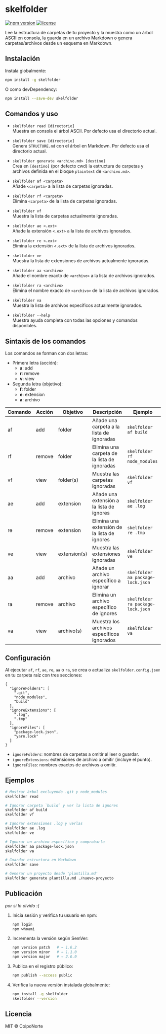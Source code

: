 # skelfolder

[![npm version](https://img.shields.io/npm/v/skelfolder.svg)](https://www.npmjs.com/package/skelfolder) [![license](https://img.shields.io/npm/l/skelfolder.svg)](./LICENSE)

Lee la estructura de carpetas de tu proyecto y la muestra como un árbol ASCII en consola, la guarda en un archivo Markdown o genera carpetas/archivos desde un esquema en Markdown.

## Instalación

Instala globalmente:

```bash
npm install -g skelfolder
```

O como devDependency:

```bash
npm install --save-dev skelfolder
```

## Comandos y uso

- `skelfolder read [directorio]`  
  Muestra en consola el árbol ASCII. Por defecto usa el directorio actual.

- `skelfolder save [directorio]`  
  Genera `STRUCTURE.md` con el árbol en Markdown. Por defecto usa el directorio actual.

- `skelfolder generate <archivo.md> [destino]`  
  Crea en `[destino]` (por defecto cwd) la estructura de carpetas y archivos definida en el bloque ```plaintext``` de `<archivo.md>`.

- `skelfolder af <carpeta>`  
  Añade `<carpeta>` a la lista de carpetas ignoradas.

- `skelfolder rf <carpeta>`  
  Elimina `<carpeta>` de la lista de carpetas ignoradas.

- `skelfolder vf`  
  Muestra la lista de carpetas actualmente ignoradas.

- `skelfolder ae <.ext>`  
  Añade la extensión `<.ext>` a la lista de archivos ignorados.

- `skelfolder re <.ext>`  
  Elimina la extensión `<.ext>` de la lista de archivos ignorados.

- `skelfolder ve`  
  Muestra la lista de extensiones de archivos actualmente ignoradas.

- `skelfolder aa <archivo>`  
  Añade el nombre exacto de `<archivo>` a la lista de archivos ignorados.

- `skelfolder ra <archivo>`  
  Elimina el nombre exacto de `<archivo>` de la lista de archivos ignorados.

- `skelfolder va`  
  Muestra la lista de archivos específicos actualmente ignorados.

- `skelfolder --help`  
  Muestra ayuda completa con todas las opciones y comandos disponibles.

## Sintaxis de los comandos

Los comandos se forman con dos letras:  
- Primera letra (acción):  
  - **a**: add  
  - **r**: remove  
  - **v**: view  
- Segunda letra (objetivo):  
  - **f**: folder  
  - **e**: extension  
  - **a**: archivo  

| Comando | Acción  | Objetivo   | Descripción                                 | Ejemplo                                      |
|---------|---------|------------|---------------------------------------------|----------------------------------------------|
| af      | add     | folder     | Añade una carpeta a la lista de ignoradas   | `skelfolder af build`                        |
| rf      | remove  | folder     | Elimina una carpeta de la lista de ignoradas| `skelfolder rf node_modules`                 |
| vf      | view    | folder(s)  | Muestra las carpetas ignoradas              | `skelfolder vf`                              |
| ae      | add     | extension  | Añade una extensión a la lista de ignores   | `skelfolder ae .log`                         |
| re      | remove  | extension  | Elimina una extensión de la lista de ignores| `skelfolder re .tmp`                         |
| ve      | view    | extension(s)| Muestra las extensiones ignoradas           | `skelfolder ve`                              |
| aa      | add     | archivo    | Añade un archivo específico a ignorar       | `skelfolder aa package-lock.json`            |
| ra      | remove  | archivo    | Elimina un archivo específico de ignores    | `skelfolder ra package-lock.json`            |
| va      | view    | archivo(s) | Muestra los archivos específicos ignorados  | `skelfolder va`                              |

## Configuración

Al ejecutar `af`, `rf`, `ae`, `re`, `aa` o `ra`, se crea o actualiza `skelfolder.config.json` en tu carpeta raíz con tres secciones:

```jsonc
{
  "ignoreFolders": [
    ".git",
    "node_modules",
    "build"
  ],
  "ignoreExtensions": [
    ".log",
    ".tmp"
  ],
  "ignoreFiles": [
    "package-lock.json",
    "yarn.lock"
  ]
}
```

- `ignoreFolders`: nombres de carpetas a omitir al leer o guardar.  
- `ignoreExtensions`: extensiones de archivo a omitir (incluye el punto).  
- `ignoreFiles`: nombres exactos de archivos a omitir.

## Ejemplos

```bash
# Mostrar árbol excluyendo .git y node_modules
skelfolder read

# Ignorar carpeta `build` y ver la lista de ignores
skelfolder af build
skelfolder vf

# Ignorar extensiones .log y verlas
skelfolder ae .log
skelfolder ve

# Ignorar un archivo específico y comprobarlo
skelfolder aa package-lock.json
skelfolder va

# Guardar estructura en Markdown
skelfolder save

# Generar un proyecto desde 'plantilla.md'
skelfolder generate plantilla.md ./nuevo-proyecto
```

## Publicación

*por si lo olvido :(*

1. Inicia sesión y verifica tu usuario en npm:
   ```bash
   npm login
   npm whoami
   ```
2. Incrementa la versión según SemVer:
   ```bash
   npm version patch   # → 1.0.2
   npm version minor   # → 1.1.0
   npm version major   # → 2.0.0
   ```
3. Publica en el registro público:
   ```bash
   npm publish --access public
   ```
4. Verifica la nueva versión instalada globalmente:
   ```bash
   npm install -g skelfolder
   skelfolder --version
   ```

## Licencia

MIT © CoipoNorte